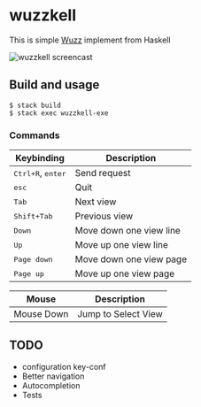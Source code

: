 # wuzzkell

This is simple [Wuzz](https://github.com/asciimoo/wuzz) implement from Haskell


![wuzzkell screencast](docs/images/screencast.gif)



## Build and usage

```
$ stack build
$ stack exec wuzzkell-exe
```

### Commands

Keybinding                              | Description
----------------------------------------|---------------------------------------
<kbd>Ctrl+R</kbd>, <kbd>enter</kbd>     | Send request
<kbd>esc</kbd>                          | Quit
<kbd>Tab</kbd>                          | Next view
<kbd>Shift+Tab</kbd>                    | Previous view
<kbd>Down</kbd>                         | Move down one view line
<kbd>Up</kbd>                           | Move up one view line
<kbd>Page down</kbd>                    | Move down one view page
<kbd>Page up</kbd>                      | Move up one view page

Mouse                                   | Description
----------------------------------------|---------------------------------------
Mouse Down                              | Jump to Select View 


## TODO

* configuration key-conf
* Better navigation
* Autocompletion
* Tests
